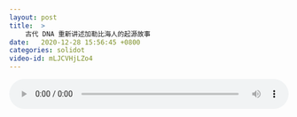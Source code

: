 ```yaml
---
layout: post
title:  >
    古代 DNA 重新讲述加勒比海人的起源故事
date:   2020-12-28 15:56:45 +0800
categories: solidot
video-id: mLJCVHjLZo4
---
```


<audio src="/assets/8e39601ee97edc44e2ec66ac9904ff56.mp3" style="width: 100%;" controls></audio>

